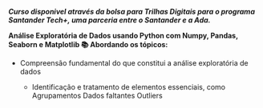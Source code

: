 ***Curso disponivel através da bolsa para Trilhas Digitais para o programa Santander Tech+, uma parceria entre o Santander e a Ada.***

**Análise Exploratória de Dados usando Python com Numpy, Pandas, Seaborn e Matplotlib 📚 Abordando os tópicos:**

<ul> 
<li> Compreensão fundamental do que constitui a análise exploratória de dados </li>
  <ul>
    <li> Identificação e tratamento de elementos essenciais, como 
      Agrupamentos 
      Dados faltantes
      Outliers</li>
    </ul>
</ul>

